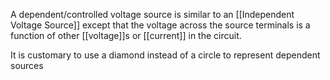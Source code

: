 A dependent/controlled voltage source is similar to an [[Independent Voltage Source]] except that the voltage across the source terminals is a function of other [[voltage]]s or [[current]] in the circuit.

It is customary to use a diamond instead of a circle to represent dependent sources

